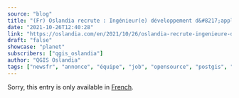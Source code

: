 ```yaml
---
source: "blog"
title: "(Fr) Oslandia recrute : Ingénieur(e) développement d&#8217;applications SIG ( Python / SQL / QGIS ) &#8211; OSL2110A"
date: "2021-10-26T12:40:28"
link: "https://oslandia.com/en/2021/10/26/oslandia-recrute-ingenieure-developpement-dapplications-sig-python-sql-qgis-osl2110a/"
draft: "false"
showcase: "planet"
subscribers: ["qgis_oslandia"]
author: "QGIS Oslandia"
tags: ["newsfr", "annonce", "équipe", "job", "opensource", "postgis", "postgresql", "python", "qgis", "recrutement"]
---
```


<p class="qtranxs-available-languages-message qtranxs-available-languages-message-en">Sorry, this entry is only available in <a class="qtranxs-available-language-link qtranxs-available-language-link-fr" href="http://oslandia.com/fr/tag/qgis-en/feed/atom/" title="Fr">French</a>.</p>
